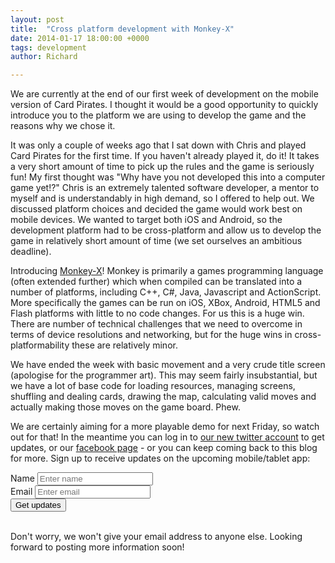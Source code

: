 ```yaml
---
layout: post
title:  "Cross platform development with Monkey-X"
date: 2014-01-17 18:00:00 +0000
tags: development
author: Richard

---
```


We are currently at the end of our first week of development on the mobile
version of Card Pirates. I thought it would be a good opportunity to quickly
introduce you to the platform we are using to develop the game and the reasons
why we chose it.

It was only a couple of weeks ago that I sat down with Chris and played Card
Pirates for the first time. If you haven't already played it, do it! It takes a very short amount of time to pick up the rules and the game is seriously fun! My first thought was "Why have you not developed this into a computer game yet!?" Chris is an extremely talented software developer, a mentor to myself and is understandably in high demand, so I offered to help out.
We discussed platform choices and decided the game would work best on mobile
devices. We wanted to target both iOS and Android, so the development platform
had to be cross-platform and allow us to develop the game in relatively short
amount of time (we set ourselves an ambitious deadline).

Introducing [Monkey-X](http://www.monkeycoder.co.nz)! Monkey is primarily a games
programming language (often extended further) which when compiled can be
translated into a number of platforms, including C++, C#, Java, Javascript and
ActionScript. More specifically the games can be run on iOS, XBox, Android,
HTML5 and Flash platforms with little to no code changes. For us this is a huge
win. There are number of technical challenges that we need to overcome in terms
of device resolutions and networking, but for the huge wins in
cross-platformability these are relatively minor.

We have ended the week with basic movement and a very crude title screen
(apologise for the programmer art). This may seem fairly insubstantial, but we
have a lot of base code for loading resources, managing screens, shuffling and
dealing cards, drawing the map, calculating valid moves and actually making
those moves on the game board. Phew.

We are certainly aiming for a more playable demo for next Friday, so watch out
for that! In the meantime you can log in to [our new twitter account](http://twitter.com/cardpirates) to get updates, or our [facebook page](https://www.facebook.com/cardpirates) - or you can keep coming back to this blog for more. Sign up to receive updates on the upcoming mobile/tablet app:

<form class='form-inline' role='form' action="http://thinkcodelearn.createsend.com/t/r/s/ttlylhk/" method="post">
  <div class='form-group'>
    <label class='sr-only' for="fieldName">Name</label>
    <input id="fieldName" name="cm-name" type="text" class='form-control' placeholder='Enter name'/>
  </div>
  <div class='form-group'>
    <label class='sr-only' for="fieldEmail">Email</label>
    <input id="fieldEmail" name="cm-ttlylhk-ttlylhk" class='form-control' type="email" required placeholder='Enter email'/>
  </div>
  <button type="submit" class='btn btn-success'>Get updates</button>
</form>

<p>
<br/>
Don't worry, we won't give your email address to anyone else. Looking forward to posting more information soon!
</p>
